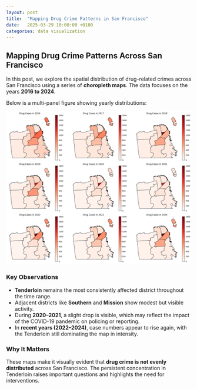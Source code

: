```yaml
---
layout: post
title:  "Mapping Drug Crime Patterns in San Francisco"
date:   2025-03-29 10:00:00 +0100
categories: data visualization
---
```


## Mapping Drug Crime Patterns Across San Francisco

In this post, we explore the spatial distribution of drug-related crimes across San Francisco using a series of **choropleth maps**. The data focuses on the years **2016 to 2024**.

Below is a multi-panel figure showing yearly distributions:

![Choropleth Map of Drug Crimes](/assets/img/choropleth_map.png)

### **Key Observations**
- **Tenderloin** remains the most consistently affected district throughout the time range.
- Adjacent districts like **Southern** and **Mission** show modest but visible activity.
- During **2020–2021**, a slight drop is visible, which may reflect the impact of the COVID-19 pandemic on policing or reporting.
- In **recent years (2022–2024)**, case numbers appear to rise again, with the Tenderloin still dominating the map in intensity.

### **Why It Matters**
These maps make it visually evident that **drug crime is not evenly distributed** across San Francisco. The persistent concentration in Tenderloin raises important questions and highlights the need for interventions.

